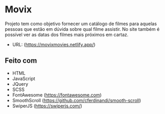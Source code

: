 # Movix
Projeto tem como objetivo fornecer um catálogo de filmes para aquelas pessoas que estão em dúvida sobre qual filme assistir. No site também é possível ver as datas dos filmes mais próximos em cartaz.
* URL: (https://movixmovies.netlify.app/)

## Feito com
* HTML
* JavaScript
* JQuery 
* SCSS
* FontAwesome (https://fontawesome.com)
* SmoothScroll (https://github.com/cferdinandi/smooth-scroll)
* SwiperJS (https://swiperjs.com/)
